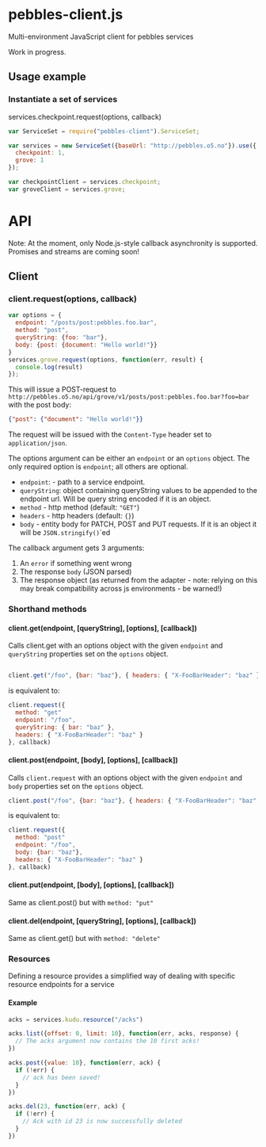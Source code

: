 pebbles-client.js
===

Multi-environment JavaScript client for pebbles services

Work in progress.

## Usage example

### Instantiate a set of services


services.checkpoint.request(options, callback)

```javascript
var ServiceSet = require("pebbles-client").ServiceSet;

var services = new ServiceSet({baseUrl: "http://pebbles.o5.no"}).use({
  checkpoint: 1,
  grove: 1
});

var checkpointClient = services.checkpoint;
var groveClient = services.grove;
```

# API
Note: At the moment, only Node.js-style callback asynchronity is supported. Promises and streams are coming soon!

## Client

### client.request(options, callback)

```js
var options = {
  endpoint: "/posts/post:pebbles.foo.bar",
  method: "post",
  queryString: {foo: "bar"},
  body: {post: {document: "Hello world!"}}
}
services.grove.request(options, function(err, result) {
  console.log(result)
});
```

This will issue a POST-request to `http://pebbles.o5.no/api/grove/v1/posts/post:pebbles.foo.bar?foo=bar` with the post body:

```json
{"post": {"document": "Hello world!"}}
```

The request will be issued with the `Content-Type` header set to `application/json`.

The options argument can be either an `endpoint` or an `options` object. The only required option is `endpoint`; all others are optional.

* `endpoint`: - path to a service endpoint.
* `queryString`: object containing queryString values to be appended to the endpoint url. Will be query string encoded if it is an object.
* `method` - http method (default: `"GET"`)
* `headers` - http headers (default: `{}`)
* `body` - entity body for PATCH, POST and PUT requests. If it is an object it will be `JSON.stringify()`´ed

The callback argument gets 3 arguments:

1. An `error` if something went wrong
1. The response `body` (JSON parsed)
1. The response object (as returned from the adapter - note: relying on this may break compatibility across js environments - be warned!)

### Shorthand methods

#### client.get(endpoint, [queryString], [options], [callback])

Calls client.get with an options object with the given `endpoint` and `queryString` properties set on the `options` object.

```js

client.get("/foo", {bar: "baz"}, { headers: { "X-FooBarHeader": "baz" } }, callback)
```
is equivalent to:
```js
client.request({
  method: "get"
  endpoint: "/foo",
  queryString: { bar: "baz" },
  headers: { "X-FooBarHeader": "baz" }
}, callback)

```

#### client.post(endpoint, [body], [options], [callback])

Calls `client.request` with an options object with the given `endpoint` and `body` properties set on the `options` object.

```js
client.post("/foo", {bar: "baz"}, { headers: { "X-FooBarHeader": "baz" } }, callback)
```
is equivalent to:
```js
client.request({
  method: "post"
  endpoint: "/foo",
  body: {bar: "baz"},
  headers: { "X-FooBarHeader": "baz" }
}, callback)
```

#### client.put(endpoint, [body], [options], [callback])

Same as client.post() but with `method: "put"` 
#### client.del(endpoint, [queryString], [options], [callback])

Same as client.get() but with `method: "delete"` 


### Resources

Defining a resource provides a simplified way of dealing with specific resource endpoints for a service

#### Example

```js
acks = services.kudu.resource("/acks")

acks.list({offset: 0, limit: 10}, function(err, acks, response) {
  // The acks argument now contains the 10 first acks!
})

acks.post({value: 10}, function(err, ack) {
  if (!err) {
    // ack has been saved!
  }
})

acks.del(23, function(err, ack) {
  if (!err) {
    // Ack with id 23 is now successfully deleted
  }
})
```
